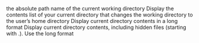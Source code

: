 the absolute path name of the current working directory
Display the contents list of your current directory
 that changes the working directory to the user’s home directory
Display current directory contents in a long format
Display current directory contents, including hidden files (starting with .). Use the long format

